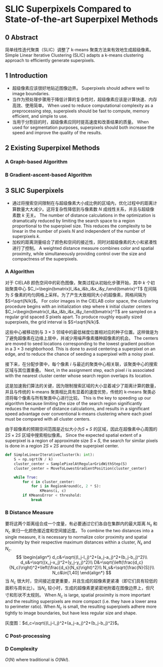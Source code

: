 # SLIC Superpixels Compared to State-of-the-art Superpixel Methods

## 0 Abstract

简单线性迭代聚类（SLIC）调整了 k-means 聚类方法来有效地生成超级像素。
Simple Linear Iterative Clustering (SLIC) adapts a k-means clustering approach to efficiently generate superpixels.

## 1 Introduction

- 超级像素应该很好地贴近图像边界。
    Superpixels should adhere well to image boundaries.
- 当作为预处理步骤用于降低计算的复杂性时，超级像素应该是计算快速、内存高效、使用简单。
    When used to reduce computational complexity as a preprocessing step, superpixels should be fast to compute, memory efficient, and simple to use.
- 当用于分割目的时，超级像素应同时提高速度和改善结果的质量。
    When used for segmentation purposes, superpixels should both increase the speed and improve the quality of the results.

## 2 Existing Superpixel Methods

### A Graph-based Algorithm

### B Gradient-ascent-based Algorithm

## 3 SLIC Superpixels

- 通过将搜索空间限制在与超级像素大小成比例的区域内，优化过程中的距离计算数量大大减少。这将复杂性降低到与像素数 $N$ 成线性关系，并且与超级像素数 $k$ 无关。
    The number of distance calculations in the optimization is dramatically reduced by limiting the search space to a region proportional to the superpixel size. This reduces the complexity to be linear in the number of pixels $N$ and independent of the number of superpixels $k$.
- 加权的距离测量结合了颜色和空间的接近性，同时对超级像素的大小和紧凑性进行了控制。
    A weighted distance measure combines color and spatial proximity, while simultaneously providing control over the size and compactness of the superpixels.

### A Algorithm

对于 CIELAB 颜色空间中的彩色图像，聚类过程从初始化步骤开始，其中 $k$ 个初始聚类中心 $C_i=\begin{bmatrix}l_i&a_i&b_i&x_i&y_i\end{bmatrix}^T$ 在间隔为 $S$ 像素的均匀网格上采样。为了产生大致相同大小的超像素，网格间隔为 $S=\sqrt{N/k}$。
For color images in the CIELAB color space, the clustering procedure begins with an initialization step where $k$ initial cluster centers $C_i=\begin{bmatrix}l_i&a_i&b_i&x_i&y_i\end{bmatrix}^T$ are sampled on a regular grid spaced $S$ pixels apart. To produce roughly equally sized superpixels, the grid interval is $S=\sqrt{N/k}$.

这些中心被移动到与 $3\times3$ 邻域中的最低梯度位置相对应的种子位置。这样做是为了避免超像素在边缘上居中，并减少用噪声像素播种超像素的机会。
The centers are moved to seed locations corresponding to the lowest gradient position in a $3\times3$ neighborhood. This is done to avoid centering a superpixel on an edge, and to reduce the chance of seeding a superpixel with a noisy pixel.

接下来，在分配步骤中，每个像素 $i$ 与最近的聚类中心相关联，该聚类中心的搜索区域与其位置重叠。
Next, in the assignment step, each pixel $i$ is associated with the nearest cluster center whose search region overlaps its location.

这是加速我们算法的关键，因为限制搜索区域的大小显着减少了距离计算的数量，并且与传统的 k-means 聚类相比具有显着的速度优势，传统的 k-means 聚类必须将每个像素与所有聚类中心进行比较。
This is the key to speeding up our algorithm because limiting the size of the search region significantly reduces the number of distance calculations, and results in a significant speed advantage over conventional k-means clustering where each pixel must be compared with all cluster centers.

由于超像素的预期空间范围是近似大小为$S\times S$ 的区域，因此在超像素中心周围的 $2S\times2S$ 区域中搜索相似像素。
Since the expected spatial extent of a superpixel is a region of approximate size $S\times S$, the search for similar pixels is done in a region $2S\times2S$ around the superpixel center.

```python
def SimpleLinearIterativeCluster(k: int):
    S = np.sqrt(N / k)
    cluster_center = SamplePixelAtRegularGridWithStep(S)
    cluster_center = MoveToLowestGradientPosition(cluster_center)

    while True:
        for c in cluster_center:
            for i in RegionAround(c, 2 * S):
                KMeans(i, c)
        if KMeansError < threshold:
            break
```

### B Distance Measure

要将这两个距离组合成一个度量，有必要通过它们各自在集群内的最大距离 $N_s$ 和 $N_c$ 来归一化颜色接近度和空间接近度。
To combine the two distances into a single measure, it is necessary to normalize color proximity and spatial proximity by their respective maximum distances within a cluster, $N_s$ and $N_c$.
$$
\begin{align*}
d_c&=\sqrt{(l_j-l_j)^2+(a_j-a_j)^2+(b_j-b_j)^2}\\
d_s&=\sqrt{(x_j-x_j)^2+(y_j-y_j)^2}\\
D&=\sqrt{\left(\frac{d_c}{N_c}\right)^2+\left(\frac{d_s}{N_s}\right)^2}\\
N_s&=\sqrt{\frac{N}{S}}\\
N_c&\in[1,40]
\end{align*}
$$
当 $N_c$ 很大时，空间接近度更重要，并且生成的超像素更紧凑（即它们具有较低的面积与周长比）。当$N_c$ 较小时，生成的超像素更紧密地附着在图像边界上，但尺寸和形状不太规则。
When $N_c$ is large, spatial proximity is more important and the resulting superpixels are more compact (i.e. they have a lower area to perimeter ratio). When $N_c$ is small, the resulting superpixels adhere more tightly to image boundaries, but have less regular size and shape.

灰度图：$d_c=\sqrt{(l_j-l_j)^2+(a_j-a_j)^2+(b_j-b_j)^2}$。

### C Post-processing

### D Complexity

$O(N)$ where traditional is $O(NkI)$.
